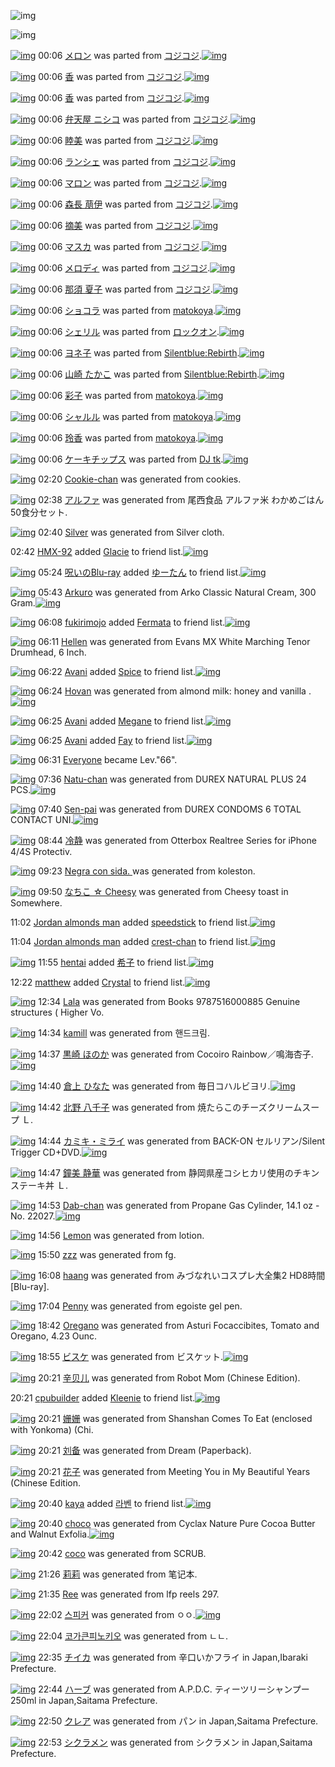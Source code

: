 ![img](http://gdrive-cdn.herokuapp.com/537b65a5bc09f0000721dda7/512px-barcode.png)

![img](http://gdrive-cdn.herokuapp.com/get/0B-nxIpt4DE2TdGhPalFPcFpSY0E/512px-barcode.png)

[![img](http://www.deviantsart.com/7tf81h.png)](http://www.barcodekanojo.com/kanojo/2368946/%E3%83%A1%E3%83%AD%E3%83%B3) 00:06 [メロン](http://www.barcodekanojo.com/kanojo/2368946/%E3%83%A1%E3%83%AD%E3%83%B3) was parted from [コジコジ](http://www.barcodekanojo.com/kanojo/2368946/%E3%83%A1%E3%83%AD%E3%83%B3).[![img](http://www.deviantsart.com/2dkh5sf.jpeg)](http://www.barcodekanojo.com/user/201286/%E3%82%B3%E3%82%B8%E3%82%B3%E3%82%B8)

[![img](http://www.deviantsart.com/3echekp.png)](http://www.barcodekanojo.com/kanojo/2351006/%E9%A6%99) 00:06 [香](http://www.barcodekanojo.com/kanojo/2351006/%E9%A6%99) was parted from [コジコジ](http://www.barcodekanojo.com/kanojo/2351006/%E9%A6%99).[![img](http://www.deviantsart.com/2dkh5sf.jpeg)](http://www.barcodekanojo.com/user/201286/%E3%82%B3%E3%82%B8%E3%82%B3%E3%82%B8)

[![img](http://www.deviantsart.com/3k5o77n.png)](http://www.barcodekanojo.com/kanojo/2404274/%E9%A6%99) 00:06 [香](http://www.barcodekanojo.com/kanojo/2404274/%E9%A6%99) was parted from [コジコジ](http://www.barcodekanojo.com/kanojo/2404274/%E9%A6%99).[![img](http://www.deviantsart.com/2dkh5sf.jpeg)](http://www.barcodekanojo.com/user/201286/%E3%82%B3%E3%82%B8%E3%82%B3%E3%82%B8)

[![img](http://www.deviantsart.com/34jfub5.png)](http://www.barcodekanojo.com/kanojo/2460885/%E5%BC%81%E5%A4%A9%E5%B1%8B%20%E3%83%8B%E3%82%B7%E3%82%B3) 00:06 [弁天屋 ニシコ](http://www.barcodekanojo.com/kanojo/2460885/%E5%BC%81%E5%A4%A9%E5%B1%8B%20%E3%83%8B%E3%82%B7%E3%82%B3) was parted from [コジコジ](http://www.barcodekanojo.com/kanojo/2460885/%E5%BC%81%E5%A4%A9%E5%B1%8B%20%E3%83%8B%E3%82%B7%E3%82%B3).[![img](http://www.deviantsart.com/2dkh5sf.jpeg)](http://www.barcodekanojo.com/user/201286/%E3%82%B3%E3%82%B8%E3%82%B3%E3%82%B8)

[![img](http://www.deviantsart.com/4uhq8m.png)](http://www.barcodekanojo.com/kanojo/2469872/%E7%9D%A6%E7%BE%8E) 00:06 [睦美](http://www.barcodekanojo.com/kanojo/2469872/%E7%9D%A6%E7%BE%8E) was parted from [コジコジ](http://www.barcodekanojo.com/kanojo/2469872/%E7%9D%A6%E7%BE%8E).[![img](http://www.deviantsart.com/2dkh5sf.jpeg)](http://www.barcodekanojo.com/user/201286/%E3%82%B3%E3%82%B8%E3%82%B3%E3%82%B8)

[![img](http://www.deviantsart.com/2ht6pdv.png)](http://www.barcodekanojo.com/kanojo/2472667/%E3%83%A9%E3%83%B3%E3%82%B7%E3%82%A7) 00:06 [ランシェ](http://www.barcodekanojo.com/kanojo/2472667/%E3%83%A9%E3%83%B3%E3%82%B7%E3%82%A7) was parted from [コジコジ](http://www.barcodekanojo.com/kanojo/2472667/%E3%83%A9%E3%83%B3%E3%82%B7%E3%82%A7).[![img](http://www.deviantsart.com/2dkh5sf.jpeg)](http://www.barcodekanojo.com/user/201286/%E3%82%B3%E3%82%B8%E3%82%B3%E3%82%B8)

[![img](http://www.deviantsart.com/2uecg0k.png)](http://www.barcodekanojo.com/kanojo/2471279/%E3%83%9E%E3%83%AD%E3%83%B3) 00:06 [マロン](http://www.barcodekanojo.com/kanojo/2471279/%E3%83%9E%E3%83%AD%E3%83%B3) was parted from [コジコジ](http://www.barcodekanojo.com/kanojo/2471279/%E3%83%9E%E3%83%AD%E3%83%B3).[![img](http://www.deviantsart.com/2dkh5sf.jpeg)](http://www.barcodekanojo.com/user/201286/%E3%82%B3%E3%82%B8%E3%82%B3%E3%82%B8)

[![img](http://www.deviantsart.com/3kom782.png)](http://www.barcodekanojo.com/kanojo/2462614/%E6%A3%AE%E9%95%B7%20%E8%90%A0%E4%BC%8A) 00:06 [森長 萠伊](http://www.barcodekanojo.com/kanojo/2462614/%E6%A3%AE%E9%95%B7%20%E8%90%A0%E4%BC%8A) was parted from [コジコジ](http://www.barcodekanojo.com/kanojo/2462614/%E6%A3%AE%E9%95%B7%20%E8%90%A0%E4%BC%8A).[![img](http://www.deviantsart.com/2dkh5sf.jpeg)](http://www.barcodekanojo.com/user/201286/%E3%82%B3%E3%82%B8%E3%82%B3%E3%82%B8)

[![img](http://www.deviantsart.com/3ea4mst.png)](http://www.barcodekanojo.com/kanojo/2471847/%E6%91%98%E7%BE%8E) 00:06 [摘美](http://www.barcodekanojo.com/kanojo/2471847/%E6%91%98%E7%BE%8E) was parted from [コジコジ](http://www.barcodekanojo.com/kanojo/2471847/%E6%91%98%E7%BE%8E).[![img](http://www.deviantsart.com/2dkh5sf.jpeg)](http://www.barcodekanojo.com/user/201286/%E3%82%B3%E3%82%B8%E3%82%B3%E3%82%B8)

[![img](http://www.deviantsart.com/1l8mhh1.png)](http://www.barcodekanojo.com/kanojo/2460877/%E3%83%9E%E3%82%B9%E3%82%AB) 00:06 [マスカ](http://www.barcodekanojo.com/kanojo/2460877/%E3%83%9E%E3%82%B9%E3%82%AB) was parted from [コジコジ](http://www.barcodekanojo.com/kanojo/2460877/%E3%83%9E%E3%82%B9%E3%82%AB).[![img](http://www.deviantsart.com/2dkh5sf.jpeg)](http://www.barcodekanojo.com/user/201286/%E3%82%B3%E3%82%B8%E3%82%B3%E3%82%B8)

[![img](http://www.deviantsart.com/k027ku.png)](http://www.barcodekanojo.com/kanojo/2432283/%E3%83%A1%E3%83%AD%E3%83%87%E3%82%A3) 00:06 [メロディ](http://www.barcodekanojo.com/kanojo/2432283/%E3%83%A1%E3%83%AD%E3%83%87%E3%82%A3) was parted from [コジコジ](http://www.barcodekanojo.com/kanojo/2432283/%E3%83%A1%E3%83%AD%E3%83%87%E3%82%A3).[![img](http://www.deviantsart.com/2dkh5sf.jpeg)](http://www.barcodekanojo.com/user/201286/%E3%82%B3%E3%82%B8%E3%82%B3%E3%82%B8)

[![img](http://www.deviantsart.com/3rbv0g.png)](http://www.barcodekanojo.com/kanojo/2375672/%E9%82%A3%E9%A0%88%20%E5%A4%8F%E5%AD%90) 00:06 [那須 夏子](http://www.barcodekanojo.com/kanojo/2375672/%E9%82%A3%E9%A0%88%20%E5%A4%8F%E5%AD%90) was parted from [コジコジ](http://www.barcodekanojo.com/kanojo/2375672/%E9%82%A3%E9%A0%88%20%E5%A4%8F%E5%AD%90).[![img](http://www.deviantsart.com/2dkh5sf.jpeg)](http://www.barcodekanojo.com/user/201286/%E3%82%B3%E3%82%B8%E3%82%B3%E3%82%B8)

[![img](http://www.deviantsart.com/p2hotp.png)](http://www.barcodekanojo.com/kanojo/1818416/%E3%82%B7%E3%83%A7%E3%82%B3%E3%83%A9) 00:06 [ショコラ](http://www.barcodekanojo.com/kanojo/1818416/%E3%82%B7%E3%83%A7%E3%82%B3%E3%83%A9) was parted from [matokoya](http://www.barcodekanojo.com/kanojo/1818416/%E3%82%B7%E3%83%A7%E3%82%B3%E3%83%A9).[![img](http://www.deviantsart.com/2qe0j45.jpeg)](http://www.barcodekanojo.com/user/24932/matokoya)

[![img](http://www.deviantsart.com/3u1cjq5.png)](http://www.barcodekanojo.com/kanojo/2524554/%E3%82%B7%E3%82%A7%E3%83%AA%E3%83%AB) 00:06 [シェリル](http://www.barcodekanojo.com/kanojo/2524554/%E3%82%B7%E3%82%A7%E3%83%AA%E3%83%AB) was parted from [ロックオン](http://www.barcodekanojo.com/kanojo/2524554/%E3%82%B7%E3%82%A7%E3%83%AA%E3%83%AB).[![img](http://www.deviantsart.com/2musf1g.jpeg)](http://www.barcodekanojo.com/user/241643/%E3%83%AD%E3%83%83%E3%82%AF%E3%82%AA%E3%83%B3)

[![img](http://www.deviantsart.com/3mo7jh5.png)](http://www.barcodekanojo.com/kanojo/226689/%E3%83%A8%E3%83%8D%E5%AD%90) 00:06 [ヨネ子](http://www.barcodekanojo.com/kanojo/226689/%E3%83%A8%E3%83%8D%E5%AD%90) was parted from [Silentblue:Rebirth](http://www.barcodekanojo.com/kanojo/226689/%E3%83%A8%E3%83%8D%E5%AD%90).[![img](http://www.deviantsart.com/15ngf32.jpeg)](http://www.barcodekanojo.com/user/235162/Silentblue%3ARebirth)

[![img](http://www.deviantsart.com/lgt0au.png)](http://www.barcodekanojo.com/kanojo/3082487/%E5%B1%B1%E5%B4%8E%20%E3%81%9F%E3%81%8B%E3%81%93) 00:06 [山崎 たかこ](http://www.barcodekanojo.com/kanojo/3082487/%E5%B1%B1%E5%B4%8E%20%E3%81%9F%E3%81%8B%E3%81%93) was parted from [Silentblue:Rebirth](http://www.barcodekanojo.com/kanojo/3082487/%E5%B1%B1%E5%B4%8E%20%E3%81%9F%E3%81%8B%E3%81%93).[![img](http://www.deviantsart.com/15ngf32.jpeg)](http://www.barcodekanojo.com/user/235162/Silentblue%3ARebirth)

[![img](http://www.deviantsart.com/3a78gi2.png)](http://www.barcodekanojo.com/kanojo/3103561/%E5%BD%A9%E5%AD%90) 00:06 [彩子](http://www.barcodekanojo.com/kanojo/3103561/%E5%BD%A9%E5%AD%90) was parted from [matokoya](http://www.barcodekanojo.com/kanojo/3103561/%E5%BD%A9%E5%AD%90).[![img](http://www.deviantsart.com/2qe0j45.jpeg)](http://www.barcodekanojo.com/user/24932/matokoya)

[![img](http://www.deviantsart.com/3fat6qv.png)](http://www.barcodekanojo.com/kanojo/2486554/%E3%82%B7%E3%83%A3%E3%83%AB%E3%83%AB) 00:06 [シャルル](http://www.barcodekanojo.com/kanojo/2486554/%E3%82%B7%E3%83%A3%E3%83%AB%E3%83%AB) was parted from [matokoya](http://www.barcodekanojo.com/kanojo/2486554/%E3%82%B7%E3%83%A3%E3%83%AB%E3%83%AB).[![img](http://www.deviantsart.com/2qe0j45.jpeg)](http://www.barcodekanojo.com/user/24932/matokoya)

[![img](http://www.deviantsart.com/2r671no.png)](http://www.barcodekanojo.com/kanojo/2262772/%E7%8E%B2%E9%A6%99) 00:06 [玲香](http://www.barcodekanojo.com/kanojo/2262772/%E7%8E%B2%E9%A6%99) was parted from [matokoya](http://www.barcodekanojo.com/kanojo/2262772/%E7%8E%B2%E9%A6%99).[![img](http://www.deviantsart.com/2qe0j45.jpeg)](http://www.barcodekanojo.com/user/24932/matokoya)

[![img](http://www.deviantsart.com/2d96o37.png)](http://www.barcodekanojo.com/kanojo/2347187/%E3%82%B1%E3%83%BC%E3%82%AD%E3%83%81%E3%83%83%E3%83%97%E3%82%B9) 00:06 [ケーキチップス](http://www.barcodekanojo.com/kanojo/2347187/%E3%82%B1%E3%83%BC%E3%82%AD%E3%83%81%E3%83%83%E3%83%97%E3%82%B9) was parted from [DJ tk](http://www.barcodekanojo.com/kanojo/2347187/%E3%82%B1%E3%83%BC%E3%82%AD%E3%83%81%E3%83%83%E3%83%97%E3%82%B9).[![img](http://www.deviantsart.com/326cooq.jpeg)](http://www.barcodekanojo.com/user/270298/DJ%20tk)

[![img](http://www.deviantsart.com/2tbdffp.png)](http://www.barcodekanojo.com/kanojo/3190491/Cookie-chan) 02:20 [Cookie-chan](http://www.barcodekanojo.com/kanojo/3190491/Cookie-chan) was generated from cookies.

[![img](http://www.deviantsart.com/707v1j.png)](http://www.barcodekanojo.com/kanojo/3190492/%E3%82%A2%E3%83%AB%E3%83%95%E3%82%A1) 02:38 [アルファ](http://www.barcodekanojo.com/kanojo/3190492/%E3%82%A2%E3%83%AB%E3%83%95%E3%82%A1) was generated from 尾西食品 アルファ米 わかめごはん 50食分セット.

[![img](http://www.deviantsart.com/3kegfng.png)](http://www.barcodekanojo.com/kanojo/3190493/Silver) 02:40 [Silver](http://www.barcodekanojo.com/kanojo/3190493/Silver) was generated from Silver cloth.

02:42 [HMX-92](http://www.barcodekanojo.com/user/388989/HMX-92) added [Glacie](http://www.barcodekanojo.com/kanojo/2690261/Glacie) to friend list.[![img](http://www.deviantsart.com/289ae0s.png)](http://www.barcodekanojo.com/kanojo/2690261/Glacie)

[![img](http://www.deviantsart.com/p8avmd.jpeg)](http://www.barcodekanojo.com/user/243256/%E5%91%AA%E3%81%84%E3%81%AEBlu-ray) 05:24 [呪いのBlu-ray](http://www.barcodekanojo.com/user/243256/%E5%91%AA%E3%81%84%E3%81%AEBlu-ray) added [ゆーたん](http://www.barcodekanojo.com/kanojo/2626192/%E3%82%86%E3%83%BC%E3%81%9F%E3%82%93) to friend list.[![img](http://www.deviantsart.com/3htoc22.png)](http://www.barcodekanojo.com/kanojo/2626192/%E3%82%86%E3%83%BC%E3%81%9F%E3%82%93)

[![img](http://www.deviantsart.com/2lsipqr.png)](http://www.barcodekanojo.com/kanojo/3190494/Arkuro) 05:43 [Arkuro](http://www.barcodekanojo.com/kanojo/3190494/Arkuro) was generated from Arko Classic Natural Cream, 300 Gram.[![img](http://www.deviantsart.com/lpke8q.jpeg)](http://www.barcodekanojo.com/product_images/barcode/6010327/1418676142/Arko%20Classic%20Natural%20Cream%2C%20300%20Gram.jpg)

[![img](http://www.deviantsart.com/2424hjg.jpeg)](http://www.barcodekanojo.com/user/495752/fukirimojo) 06:08 [fukirimojo](http://www.barcodekanojo.com/user/495752/fukirimojo) added [Fermata](http://www.barcodekanojo.com/kanojo/2536504/Fermata) to friend list.[![img](http://www.deviantsart.com/3uf7eqc.png)](http://www.barcodekanojo.com/kanojo/2536504/Fermata)

[![img](http://www.deviantsart.com/35jp062.png)](http://www.barcodekanojo.com/kanojo/3190495/Hellen) 06:11 [Hellen](http://www.barcodekanojo.com/kanojo/3190495/Hellen) was generated from Evans MX White Marching Tenor Drumhead, 6 Inch.

[![img](http://www.deviantsart.com/1vmabsa.jpeg)](http://www.barcodekanojo.com/user/493626/Avani) 06:22 [Avani](http://www.barcodekanojo.com/user/493626/Avani) added [Spice](http://www.barcodekanojo.com/kanojo/2667583/Spice) to friend list.[![img](http://www.deviantsart.com/3s6uqef.png)](http://www.barcodekanojo.com/kanojo/2667583/Spice)

[![img](http://www.deviantsart.com/3rgafod.png)](http://www.barcodekanojo.com/kanojo/3190496/Hovan) 06:24 [Hovan](http://www.barcodekanojo.com/kanojo/3190496/Hovan) was generated from almond milk: honey and vanilla .[![img](http://www.deviantsart.com/33vn937.jpeg)](http://www.barcodekanojo.com/product_images/barcode/6010331/1418678628/almond%20milk%3A%20honey%20and%20vanilla%20.jpg)

[![img](http://www.deviantsart.com/1vmabsa.jpeg)](http://www.barcodekanojo.com/user/493626/Avani) 06:25 [Avani](http://www.barcodekanojo.com/user/493626/Avani) added [Megane](http://www.barcodekanojo.com/kanojo/2420807/Megane) to friend list.[![img](http://www.deviantsart.com/23spcsa.png)](http://www.barcodekanojo.com/kanojo/2420807/Megane)

[![img](http://www.deviantsart.com/1vmabsa.jpeg)](http://www.barcodekanojo.com/user/493626/Avani) 06:25 [Avani](http://www.barcodekanojo.com/user/493626/Avani) added [Fay](http://www.barcodekanojo.com/kanojo/2412334/Fay) to friend list.[![img](http://www.deviantsart.com/1vegcie.png)](http://www.barcodekanojo.com/kanojo/2412334/Fay)

[![img](http://www.deviantsart.com/3cp16cr.jpeg)](http://www.barcodekanojo.com/user/229080/Everyone) 06:31 [Everyone](http://www.barcodekanojo.com/user/229080/Everyone) became Lev."66".

[![img](http://www.deviantsart.com/2qv3coi.png)](http://www.barcodekanojo.com/kanojo/3190497/Natu-chan) 07:36 [Natu-chan](http://www.barcodekanojo.com/kanojo/3190497/Natu-chan) was generated from DUREX NATURAL PLUS 24 PCS.[![img](http://www.deviantsart.com/164t3cm.jpeg)](http://www.barcodekanojo.com/product_images/barcode/6010334/1418682947/DUREX%20NATURAL%20PLUS%2024%20PCS.jpg)

[![img](http://www.deviantsart.com/282k58f.png)](http://www.barcodekanojo.com/kanojo/3190498/Sen-pai) 07:40 [Sen-pai](http://www.barcodekanojo.com/kanojo/3190498/Sen-pai) was generated from DUREX CONDOMS 6 TOTAL CONTACT UNI.[![img](http://www.deviantsart.com/3epmcmk.jpeg)](http://www.barcodekanojo.com/product_images/barcode/6010335/1418683158/50x50xDUREX,P20CONDOMS,P206,P20TOTAL,P20CONTACT,P20UNI.jpg,qw=88,ah=88.pagespeed.ic.RikwpKTJck.jpg)

[![img](http://www.deviantsart.com/29dh768.png)](http://www.barcodekanojo.com/kanojo/3190499/%E5%86%B7%E9%9D%99) 08:44 [冷静](http://www.barcodekanojo.com/kanojo/3190499/%E5%86%B7%E9%9D%99) was generated from Otterbox Realtree Series for iPhone 4/4S Protectiv.

[![img](http://www.deviantsart.com/1jjs93q.png)](http://www.barcodekanojo.com/kanojo/3190500/Negra%20con%20sida.%20) 09:23 [Negra con sida. ](http://www.barcodekanojo.com/kanojo/3190500/Negra%20con%20sida.%20) was generated from koleston.

[![img](http://www.deviantsart.com/30eeoct.png)](http://www.barcodekanojo.com/kanojo/3190501/%E3%81%AA%E3%81%A1%E3%81%93%20%E2%98%86%20Cheesy) 09:50 [なちこ ☆ Cheesy](http://www.barcodekanojo.com/kanojo/3190501/%E3%81%AA%E3%81%A1%E3%81%93%20%E2%98%86%20Cheesy) was generated from Cheesy toast in Somewhere.

11:02 [Jordan almonds man](http://www.barcodekanojo.com/user/495114/Jordan%20almonds%20man) added [speedstick](http://www.barcodekanojo.com/kanojo/1248868/speedstick) to friend list.[![img](http://www.deviantsart.com/cln6u6.png)](http://www.barcodekanojo.com/kanojo/1248868/speedstick)

11:04 [Jordan almonds man](http://www.barcodekanojo.com/user/495114/Jordan%20almonds%20man) added [crest-chan](http://www.barcodekanojo.com/kanojo/2549624/crest-chan) to friend list.[![img](http://www.deviantsart.com/vvo86q.png)](http://www.barcodekanojo.com/kanojo/2549624/crest-chan)

[![img](http://www.deviantsart.com/gpud6o.jpeg)](http://www.barcodekanojo.com/user/370324/hentai) 11:55 [hentai](http://www.barcodekanojo.com/user/370324/hentai) added [希子](http://www.barcodekanojo.com/kanojo/2559777/%E5%B8%8C%E5%AD%90) to friend list.[![img](http://www.deviantsart.com/2t6c746.png)](http://www.barcodekanojo.com/kanojo/2559777/%E5%B8%8C%E5%AD%90)

12:22 [matthew](http://www.barcodekanojo.com/user/431183/matthew) added [Crystal](http://www.barcodekanojo.com/kanojo/3102021/Crystal) to friend list.[![img](http://www.deviantsart.com/vm7msd.png)](http://www.barcodekanojo.com/kanojo/3102021/Crystal)

[![img](http://www.deviantsart.com/q2rqi0.png)](http://www.barcodekanojo.com/kanojo/3190502/Lala) 12:34 [Lala](http://www.barcodekanojo.com/kanojo/3190502/Lala) was generated from Books 9787516000885 Genuine structures ( Higher Vo.

[![img](http://www.deviantsart.com/211424a.png)](http://www.barcodekanojo.com/kanojo/3190503/kamill) 14:34 [kamill](http://www.barcodekanojo.com/kanojo/3190503/kamill) was generated from 핸드크림.

[![img](http://www.deviantsart.com/gibtb5.png)](http://www.barcodekanojo.com/kanojo/3190504/%E9%BB%92%E5%B4%8E%20%E3%81%BB%E3%81%AE%E3%81%8B) 14:37 [黒崎 ほのか](http://www.barcodekanojo.com/kanojo/3190504/%E9%BB%92%E5%B4%8E%20%E3%81%BB%E3%81%AE%E3%81%8B) was generated from Cocoiro Rainbow／鳴海杏子.[![img](http://www.deviantsart.com/242ap69.jpeg)](http://www.barcodekanojo.com/product_images/barcode/6010345/1418708207/Cocoiro%20Rainbow%EF%BC%8F%E9%B3%B4%E6%B5%B7%E6%9D%8F%E5%AD%90.jpg)

[![img](http://www.deviantsart.com/63r1c3.png)](http://www.barcodekanojo.com/kanojo/3190505/%E5%80%89%E4%B8%8A%20%E3%81%B2%E3%81%AA%E3%81%9F) 14:40 [倉上 ひなた](http://www.barcodekanojo.com/kanojo/3190505/%E5%80%89%E4%B8%8A%20%E3%81%B2%E3%81%AA%E3%81%9F) was generated from 毎日コハルビヨリ.[![img](http://www.deviantsart.com/347p90s.jpeg)](http://www.barcodekanojo.com/product_images/barcode/6010346/1418708348/50x50x,PE6,PAF,P8E,PE6,P97,PA5,PE3,P82,PB3,PE3,P83,P8F,PE3,P83,PAB,PE3,P83,P93,PE3,P83,PA8,PE3,P83,PAA.jpg,qw=88,ah=88.pagespeed.ic.Sh58oCHBrW.jpg)

[![img](http://www.deviantsart.com/vebp5n.png)](http://www.barcodekanojo.com/kanojo/3190506/%E5%8C%97%E9%87%8E%20%E5%85%AB%E5%8D%83%E5%AD%90) 14:42 [北野 八千子](http://www.barcodekanojo.com/kanojo/3190506/%E5%8C%97%E9%87%8E%20%E5%85%AB%E5%8D%83%E5%AD%90) was generated from 焼たらこのチーズクリームスープ Ｌ.

[![img](http://www.deviantsart.com/2q9eug2.png)](http://www.barcodekanojo.com/kanojo/3190507/%E3%82%AB%E3%83%9F%E3%82%AD%E3%83%BB%E3%83%9F%E3%83%A9%E3%82%A4) 14:44 [カミキ・ミライ](http://www.barcodekanojo.com/kanojo/3190507/%E3%82%AB%E3%83%9F%E3%82%AD%E3%83%BB%E3%83%9F%E3%83%A9%E3%82%A4) was generated from BACK-ON セルリアン/Silent Trigger CD+DVD.[![img](http://www.deviantsart.com/38qdq5o.jpeg)](http://www.barcodekanojo.com/product_images/barcode/6010348/1418708673/BACK-ON%20%E3%82%BB%E3%83%AB%E3%83%AA%E3%82%A2%E3%83%B3%2FSilent%20Trigger%20CD%2BDVD.jpg)

[![img](http://www.deviantsart.com/vvg7bt.png)](http://www.barcodekanojo.com/kanojo/3190508/%E9%90%98%E7%BE%8E%20%E9%9D%99%E8%8F%AF) 14:47 [鐘美 静華](http://www.barcodekanojo.com/kanojo/3190508/%E9%90%98%E7%BE%8E%20%E9%9D%99%E8%8F%AF) was generated from 静岡県産コシヒカリ使用のチキンステーキ丼 Ｌ.

[![img](http://www.deviantsart.com/tv74ve.png)](http://www.barcodekanojo.com/kanojo/3190509/Dab-chan) 14:53 [Dab-chan](http://www.barcodekanojo.com/kanojo/3190509/Dab-chan) was generated from Propane Gas Cylinder, 14.1 oz - No. 22027.[![img](http://www.deviantsart.com/3602dpg.jpeg)](http://www.barcodekanojo.com/product_images/barcode/6010350/1418709130/50x50xPropane,P20Gas,P20Cylinder,P2C,P2014.1,P20oz,P20-,P20No.,P2022027.jpg,qw=88,ah=88.pagespeed.ic.JAhXYqRuuS.jpg)

[![img](http://www.deviantsart.com/7ueopa.png)](http://www.barcodekanojo.com/kanojo/3190510/Lemon) 14:56 [Lemon](http://www.barcodekanojo.com/kanojo/3190510/Lemon) was generated from lotion.

[![img](http://www.deviantsart.com/unglnn.png)](http://www.barcodekanojo.com/kanojo/3190511/zzz) 15:50 [zzz](http://www.barcodekanojo.com/kanojo/3190511/zzz) was generated from fg.

[![img](http://www.deviantsart.com/r4dblg.png)](http://www.barcodekanojo.com/kanojo/3190512/haang) 16:08 [haang](http://www.barcodekanojo.com/kanojo/3190512/haang) was generated from みづなれいコスプレ大全集2 HD8時間 [Blu-ray].

[![img](http://www.deviantsart.com/1mnoehe.png)](http://www.barcodekanojo.com/kanojo/3190513/Penny) 17:04 [Penny](http://www.barcodekanojo.com/kanojo/3190513/Penny) was generated from egoiste gel pen.

[![img](http://www.deviantsart.com/2o2d3nu.png)](http://www.barcodekanojo.com/kanojo/3190514/Oregano) 18:42 [Oregano](http://www.barcodekanojo.com/kanojo/3190514/Oregano) was generated from Asturi Focaccibites, Tomato and Oregano, 4.23 Ounc.

[![img](http://www.deviantsart.com/ftf6qg.png)](http://www.barcodekanojo.com/kanojo/3190515/%E3%83%93%E3%82%B9%E3%82%B1) 18:55 [ビスケ](http://www.barcodekanojo.com/kanojo/3190515/%E3%83%93%E3%82%B9%E3%82%B1) was generated from ビスケット.[![img](http://www.deviantsart.com/3e06230.jpeg)](http://www.barcodekanojo.com/product_images/barcode/4576541/1364560351/%E3%81%86%E3%81%99%E7%84%BC%E3%81%8D%E3%83%93%E3%82%B9%E3%82%B1%E3%83%83%E3%83%88.jpg)

[![img](http://www.deviantsart.com/3qujnl7.png)](http://www.barcodekanojo.com/kanojo/3190516/%E8%BE%9B%E8%B4%9D%E5%84%BF) 20:21 [辛贝儿](http://www.barcodekanojo.com/kanojo/3190516/%E8%BE%9B%E8%B4%9D%E5%84%BF) was generated from Robot Mom (Chinese Edition).

20:21 [cpubuilder](http://www.barcodekanojo.com/user/426037/cpubuilder) added [Kleenie](http://www.barcodekanojo.com/kanojo/2411399/Kleenie) to friend list.[![img](http://www.deviantsart.com/3s40fgs.png)](http://www.barcodekanojo.com/kanojo/2411399/Kleenie)

[![img](http://www.deviantsart.com/25n3ll7.png)](http://www.barcodekanojo.com/kanojo/3190517/%E5%A7%97%E5%A7%97) 20:21 [姗姗](http://www.barcodekanojo.com/kanojo/3190517/%E5%A7%97%E5%A7%97) was generated from Shanshan Comes To Eat (enclosed with Yonkoma) (Chi.

[![img](http://www.deviantsart.com/a4jaot.png)](http://www.barcodekanojo.com/kanojo/3190518/%E5%88%98%E5%A4%87) 20:21 [刘备](http://www.barcodekanojo.com/kanojo/3190518/%E5%88%98%E5%A4%87) was generated from Dream (Paperback).

[![img](http://www.deviantsart.com/35npvg3.png)](http://www.barcodekanojo.com/kanojo/3190519/%E8%8A%B1%E5%AD%90) 20:21 [花子](http://www.barcodekanojo.com/kanojo/3190519/%E8%8A%B1%E5%AD%90) was generated from Meeting You in My Beautiful Years (Chinese Edition.

[![img](http://www.deviantsart.com/12csqjn.jpeg)](http://www.barcodekanojo.com/user/464459/kaya) 20:40 [kaya](http://www.barcodekanojo.com/user/464459/kaya) added [라벤](http://www.barcodekanojo.com/kanojo/2499063/%EB%9D%BC%EB%B2%A4) to friend list.[![img](http://www.deviantsart.com/302poo9.png)](http://www.barcodekanojo.com/kanojo/2499063/%EB%9D%BC%EB%B2%A4)

[![img](http://www.deviantsart.com/i0ohtk.png)](http://www.barcodekanojo.com/kanojo/3190520/choco) 20:40 [choco](http://www.barcodekanojo.com/kanojo/3190520/choco) was generated from Cyclax Nature Pure Cocoa Butter and Walnut Exfolia.[![img](http://www.deviantsart.com/1a6dtko.jpeg)](http://www.barcodekanojo.com/product_images/barcode/6010363/1418729996/50x50xCyclax,P20Nature,P20Pure,P20Cocoa,P20Butter,P20and,P20Walnut,P20Exfolia.jpg,qw=88,ah=88.pagespeed.ic.slXYAOwr8e.jpg)

[![img](http://www.deviantsart.com/2g9tt97.png)](http://www.barcodekanojo.com/kanojo/3190521/coco) 20:42 [coco](http://www.barcodekanojo.com/kanojo/3190521/coco) was generated from SCRUB.

[![img](http://www.deviantsart.com/oalinp.png)](http://www.barcodekanojo.com/kanojo/3190522/%E8%8E%89%E8%8E%89) 21:26 [莉莉](http://www.barcodekanojo.com/kanojo/3190522/%E8%8E%89%E8%8E%89) was generated from 笔记本.

[![img](http://www.deviantsart.com/3bg9fvr.png)](http://www.barcodekanojo.com/kanojo/3190523/Ree) 21:35 [Ree](http://www.barcodekanojo.com/kanojo/3190523/Ree) was generated from lfp reels 297.

[![img](http://www.deviantsart.com/147c9t8.png)](http://www.barcodekanojo.com/kanojo/3190524/%EC%8A%A4%ED%94%BC%EC%BB%A4) 22:02 [스피커](http://www.barcodekanojo.com/kanojo/3190524/%EC%8A%A4%ED%94%BC%EC%BB%A4) was generated from ㅇㅇ.[![img](http://www.deviantsart.com/3v5ec7e.jpeg)](http://www.barcodekanojo.com/product_images/barcode/3006760/1313889070/s.jpg)

[![img](http://www.deviantsart.com/2bm7d3c.png)](http://www.barcodekanojo.com/kanojo/3190525/%EC%BD%94%EA%B0%80%ED%81%B0%ED%94%BC%EB%85%B8%ED%82%A4%EC%98%A4) 22:04 [코가큰피노키오](http://www.barcodekanojo.com/kanojo/3190525/%EC%BD%94%EA%B0%80%ED%81%B0%ED%94%BC%EB%85%B8%ED%82%A4%EC%98%A4) was generated from ㄴㄴ.

[![img](http://www.deviantsart.com/1mmtgfl.png)](http://www.barcodekanojo.com/kanojo/3190526/%E3%83%81%E3%82%A4%E3%82%AB) 22:35 [チイカ](http://www.barcodekanojo.com/kanojo/3190526/%E3%83%81%E3%82%A4%E3%82%AB) was generated from 辛口いかフライ in Japan,Ibaraki Prefecture.

[![img](http://www.deviantsart.com/qnkrba.png)](http://www.barcodekanojo.com/kanojo/3190527/%E3%83%8F%E3%83%BC%E3%83%96) 22:44 [ハーブ](http://www.barcodekanojo.com/kanojo/3190527/%E3%83%8F%E3%83%BC%E3%83%96) was generated from A.P.D.C. ティーツリーシャンプー 250ml in Japan,Saitama Prefecture.

[![img](http://www.deviantsart.com/qrjsh6.png)](http://www.barcodekanojo.com/kanojo/3190528/%E3%82%AF%E3%83%AC%E3%82%A2) 22:50 [クレア](http://www.barcodekanojo.com/kanojo/3190528/%E3%82%AF%E3%83%AC%E3%82%A2) was generated from パン in Japan,Saitama Prefecture.

[![img](http://www.deviantsart.com/1nhi9iu.png)](http://www.barcodekanojo.com/kanojo/3190529/%E3%82%B7%E3%82%AF%E3%83%A9%E3%83%A1%E3%83%B3) 22:53 [シクラメン](http://www.barcodekanojo.com/kanojo/3190529/%E3%82%B7%E3%82%AF%E3%83%A9%E3%83%A1%E3%83%B3) was generated from シクラメン in Japan,Saitama Prefecture.

